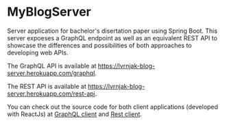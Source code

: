 # MyBlogServer

Server application for bachelor's disertation paper using Spring Boot. This server expoeses a GraphQL endpoint as well as an equivalent REST API to showcase the differences and possibilities of both approaches to developing web APIs.  

The GraphQL API is available at https://lvrnjak-blog-server.herokuapp.com/graphql.

The REST API is available at https://lvrnjak-blog-server.herokuapp.com/rest-api.

You can check out the source code for both client applications (developed with ReactJs) at [GraphQL client](https://github.com/lvrnjak1/MyBlogAppGraphQL) and [Rest client](https://github.com/lvrnjak1/MyBlogAppRest).

